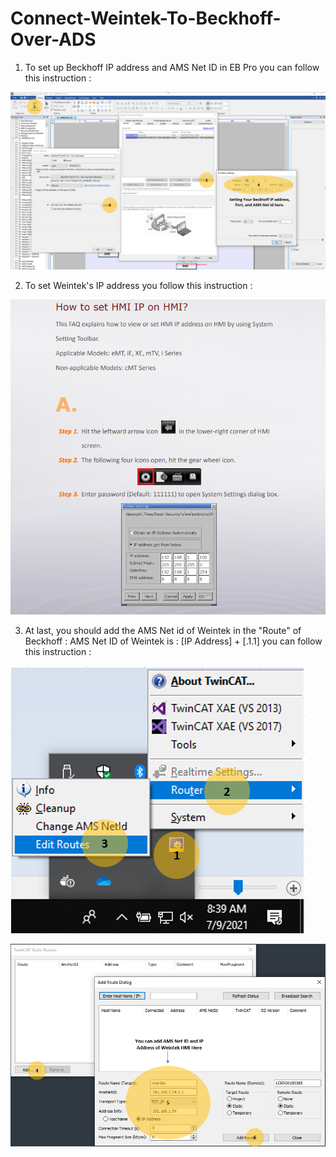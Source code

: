 # Connect-Weintek-To-Beckhoff-Over-ADS

1) To set up Beckhoff IP address and AMS Net ID in EB Pro you can follow this instruction :

<img src= /pic/Example1.png></img>

2) To set Weintek's IP address you follow this instruction :

<img src= /pic/weintek.png></img>

3) At last, you should add the AMS Net id of Weintek in the "Route" of Beckhoff :
	AMS Net ID of Weintek is : [IP Address] + [.1.1]
	you can follow this instruction :

<img src= /pic/Beckhoff1.png></img>

<img src= /pic/Beckhoff2.png></img>